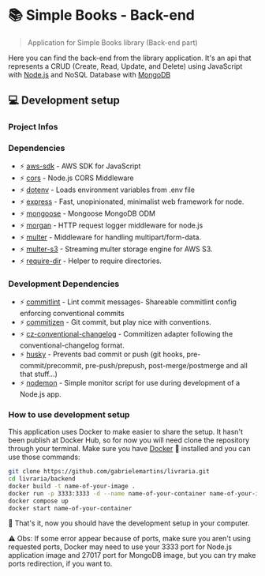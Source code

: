 # :books: Simple Books - Back-end

> Application for Simple Books library (Back-end part)

Here you can find the back-end from the library application. It's an api that represents a CRUD (Create, Read, Update, and Delete) using JavaScript with [Node.js](https://nodejs.org/en/) and NoSQL Database with [MongoDB](https://www.mongodb.com)

## :computer: Development setup

### Project Infos

### Dependencies

- :zap: [aws-sdk](https://github.com/aws/aws-sdk-js) - AWS SDK for JavaScript
- :zap: [cors](https://github.com/expressjs/cors#readme) - Node.js CORS Middleware
- :zap: [dotenv](https://github.com/motdotla/dotenv#readme) - Loads environment variables from .env file
- :zap: [express](https://github.com/expressjs/express) - Fast, unopinionated, minimalist web framework for node.
- :zap: [mongoose](https://github.com/Automattic/mongoose) - Mongoose MongoDB ODM
- :zap: [morgan](https://github.com/expressjs/morgan#readme) - HTTP request logger middleware for node.js
- :zap: [multer](https://github.com/expressjs/multer#readme) - Middleware for handling multipart/form-data.
- :zap: [multer-s3](https://github.com/badunk/multer-s3#readme) - Streaming multer storage engine for AWS S3.
- :zap: [require-dir](https://github.com/aseemk/requireDir) - Helper to require directories.

### Development Dependencies

- :zap: [commitlint](https://github.com/conventional-changelog/commitlint#readme) - Lint commit messages- Shareable commitlint config enforcing conventional commits
- :zap: [commitizen](https://github.com/commitizen/cz-cli) - Git commit, but play nice with conventions.
- :zap: [cz-conventional-changelog](https://github.com/commitizen/cz-conventional-changelog) - Commitizen adapter following the conventional-changelog format.
- :zap: [husky](https://github.com/typicode/husky#readme) - Prevents bad commit or push (git hooks, pre-commit/precommit, pre-push/prepush, post-merge/postmerge and all that stuff...)
- :zap: [nodemon](https://github.com/remy/nodemon) - Simple monitor script for use during development of a Node.js app.

### How to use development setup

This application uses Docker to make easier to share the setup. It hasn't been publish at Docker Hub, so for now you will need clone the repository through your terminal. Make sure you have [Docker](https://www.docker.com/get-started) :whale: installed and you can use those commands:

```sh
git clone https://github.com/gabrielemartins/livraria.git
cd livraria/backend
docker build -t name-of-your-image .
docker run -p 3333:3333 -d --name name-of-your-container name-of-your-image
docker compose up
docker start name-of-your-container
```

:checkered_flag: That's it, now you should have the development setup in your computer.

:warning: Obs: If some error appear because of ports, make sure you aren't using requested ports, Docker may need to use your 3333 port for Node.js application image and 27017 port for MongoDB image, but you can try make ports redirection, if you want to.
